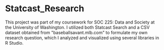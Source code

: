 # Statcast_Research

This project was part of my coursework for SOC 225: Data and Society at the University of Washington. I utilized both Statcast Search and a CSV dataset obtained from "baseballsavant.mlb.com" to formulate my own research question, which I analyzed and visualized using several libraries in R Studio.
